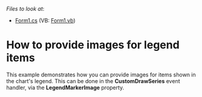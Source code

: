 <!-- default file list -->
*Files to look at*:

* [Form1.cs](./CS/ImageLegendItems/Form1.cs) (VB: [Form1.vb](./VB/ImageLegendItems/Form1.vb))
<!-- default file list end -->
# How to provide images for legend items


<p>This example demonstrates how you can provide images for items shown in the chart's legend. This can be done in the <strong>CustomDrawSeries</strong> event handler, via the <strong>LegendMarkerImage</strong> property.</p>

<br/>



